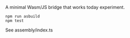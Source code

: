 A minimal Wasm/JS bridge that works today experiment.

```
npm run asbuild
npm test
```

See assembly/index.ts
